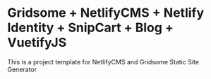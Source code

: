 # Gridsome + NetlifyCMS + Netlify Identity + SnipCart + Blog + VuetifyJS

This is a project template for NetlifyCMS and Gridsome Static Site Generator

